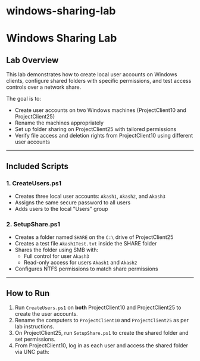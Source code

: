 # windows-sharing-lab
# Windows Sharing Lab

## Lab Overview
This lab demonstrates how to create local user accounts on Windows clients, configure shared folders with specific permissions, and test access controls over a network share.

The goal is to:
- Create user accounts on two Windows machines (ProjectClient10 and ProjectClient25)
- Rename the machines appropriately
- Set up folder sharing on ProjectClient25 with tailored permissions
- Verify file access and deletion rights from ProjectClient10 using different user accounts

---

## Included Scripts

### 1. CreateUsers.ps1
- Creates three local user accounts: `Akash1`, `Akash2`, and `Akash3`
- Assigns the same secure password to all users
- Adds users to the local "Users" group

### 2. SetupShare.ps1
- Creates a folder named `SHARE` on the `C:\` drive of ProjectClient25
- Creates a test file `Akash1Test.txt` inside the SHARE folder
- Shares the folder using SMB with:
  - Full control for user `Akash3`
  - Read-only access for users `Akash1` and `Akash2`
- Configures NTFS permissions to match share permissions

---

## How to Run

1. Run `CreateUsers.ps1` on **both** ProjectClient10 and ProjectClient25 to create the user accounts.
2. Rename the computers to `ProjectClient10` and `ProjectClient25` as per lab instructions.
3. On ProjectClient25, run `SetupShare.ps1` to create the shared folder and set permissions.
4. From ProjectClient10, log in as each user and access the shared folder via UNC path:

